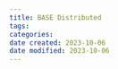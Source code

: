 ```yaml
---
title: BASE Distributed
tags: 
categories: 
date created: 2023-10-06
date modified: 2023-10-06
---
```


